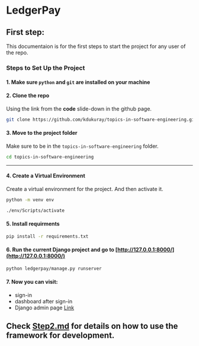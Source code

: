 # LedgerPay

## First step:

This documentaion is for the first steps to start the project for any user of the repo.

### Steps to Set Up the Project

#### 1. Make sure `python` and `git` are installed on your machine

#### 2. Clone the repo 
Using the link from the **code** slide-down in the github page.

```bash
git clone https://github.com/kdukuray/topics-in-software-engineering.git
```
#### 3. Move to the project folder
Make sure to be in the `topics-in-software-engineering` folder.

```bash
cd topics-in-software-engineering
```
---
#### 4. Create a Virtual Environment
Create a virtual environment for the project. And then activate it.
```bash
python -m venv env
```
```bash
./env/Scripts/activate
```

#### 5. Install requirments

```bash
pip install -r requirements.txt
```

#### 6. Run the current Django project and go to [http://127.0.0.1:8000/](http://127.0.0.1:8000/)

```bash
python ledgerpay/manage.py runserver
```
#### 7. Now you can visit:
- sign-in
- dashboard after sign-in
- Django admin page [Link](http://127.0.0.1:8000/admin/)

## Check [Step2.md](Step2.md) for details on how to use the framework for development.